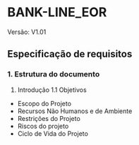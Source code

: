 # BANK-LINE_EOR 

Versão: V1.01

## Especificação de requisitos


### 1. Estrutura do documento
1. Introdução
1.1 Objetivos
- Escopo do Projeto
- Recursos Não Humanos e de Ambiente
- Restrições do Projeto
- Riscos do projeto
- Ciclo de Vida do Projeto
